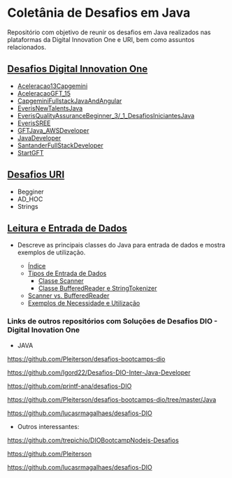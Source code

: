 # Coletânia de Desafios em Java

Repositório com objetivo de reunir os desafios em Java realizados nas plataformas da Digital Innovation One e URI, bem como assuntos relacionados.


## [Desafios Digital Innovation One](https://github.com/eliseusbrito/desafiosJavaColetanea/tree/master/src/DigitalInnovationOne)
- [Aceleracao13Capgemini](https://github.com/eliseusbrito/desafiosJavaColetanea/tree/master/src/DigitalInnovationOne/Aceleracao13Capgemini)
- [AceleracaoGFT_15](https://github.com/eliseusbrito/desafiosJavaColetanea/tree/master/src/DigitalInnovationOne/AceleracaoGFT_15)
- [CapgeminiFullstackJavaAndAngular](https://github.com/eliseusbrito/desafiosJavaColetanea/tree/master/src/DigitalInnovationOne/CapgeminiFullstackJavaAndAngular)
- [EverisNewTalentsJava](https://github.com/eliseusbrito/desafiosJavaColetanea/tree/master/src/DigitalInnovationOne/EverisNewTalentsJava)
- [EverisQualityAssuranceBeginner_3/_1_DesafiosIniciantesJava](https://github.com/eliseusbrito/desafiosJavaColetanea/tree/master/src/DigitalInnovationOne/EverisQualityAssuranceBeginner_3/_1_DesafiosIniciantesJava)
- [EverisSREE](https://github.com/eliseusbrito/desafiosJavaColetanea/tree/master/src/DigitalInnovationOne/EverisSREE)
- [GFTJava_AWSDeveloper](https://github.com/eliseusbrito/desafiosJavaColetanea/tree/master/src/DigitalInnovationOne/GFTJava_AWSDeveloper)
- [JavaDeveloper](https://github.com/eliseusbrito/desafiosJavaColetanea/tree/master/src/DigitalInnovationOne/JavaDeveloper)
- [SantanderFullStackDeveloper](https://github.com/eliseusbrito/desafiosJavaColetanea/tree/master/src/DigitalInnovationOne/SantanderFullStackDeveloper)
- [StartGFT](https://github.com/eliseusbrito/desafiosJavaColetanea/tree/master/src/DigitalInnovationOne/StartGFT)

## [Desafios URI](https://github.com/eliseusbrito/desafiosJavaColetanea/tree/master/src/URI)
- Begginer
- AD_HOC
- Strings

## [Leitura e Entrada de Dados](https://github.com/eliseusbrito/desafiosJavaColetanea/tree/master/src/aLeituraEntradaDados)

- Descreve as principais classes do Java para entrada de dados e mostra exemplos de utilização.

    - [Índice](https://github.com/eliseusbrito/desafiosJavaColetanea/tree/master/src/aLeituraEntradaDados#%C3%ADndice)
    - [Tipos de Entrada de Dados](https://github.com/eliseusbrito/desafiosJavaColetanea/tree/master/src/aLeituraEntradaDados#tipos-de-entrada-de-dados)
        - [Classe Scanner](https://github.com/eliseusbrito/desafiosJavaColetanea/tree/master/src/aLeituraEntradaDados#classe-scanner)
        - [Classe BufferedReader e StringTokenizer](https://github.com/eliseusbrito/desafiosJavaColetanea/tree/master/src/aLeituraEntradaDados#classe-bufferedreader-e-stringtokenizer)
    - [Scanner vs. BufferedReader](https://github.com/eliseusbrito/desafiosJavaColetanea/tree/master/src/aLeituraEntradaDados#scanner-vs-bufferedreader)
    - [Exemplos de Necessidade e Utilização](https://github.com/eliseusbrito/desafiosJavaColetanea/tree/master/src/aLeituraEntradaDados#exemplos-de-necessidade-e-utiliza%C3%A7%C3%A3o)
    
### Links de outros repositórios com Soluções de Desafios DIO - Digital Inovation One

* JAVA

https://github.com/Pleiterson/desafios-bootcamps-dio

https://github.com/Igord22/Desafios-DIO-Inter-Java-Developer

https://github.com/printf-ana/desafios-DIO

https://github.com/Pleiterson/desafios-bootcamps-dio/tree/master/Java

https://github.com/lucasrmagalhaes/desafios-DIO

* Outros interessantes:

https://github.com/trepichio/DIOBootcampNodejs-Desafios

https://github.com/Pleiterson

https://github.com/lucasrmagalhaes/desafios-DIO


